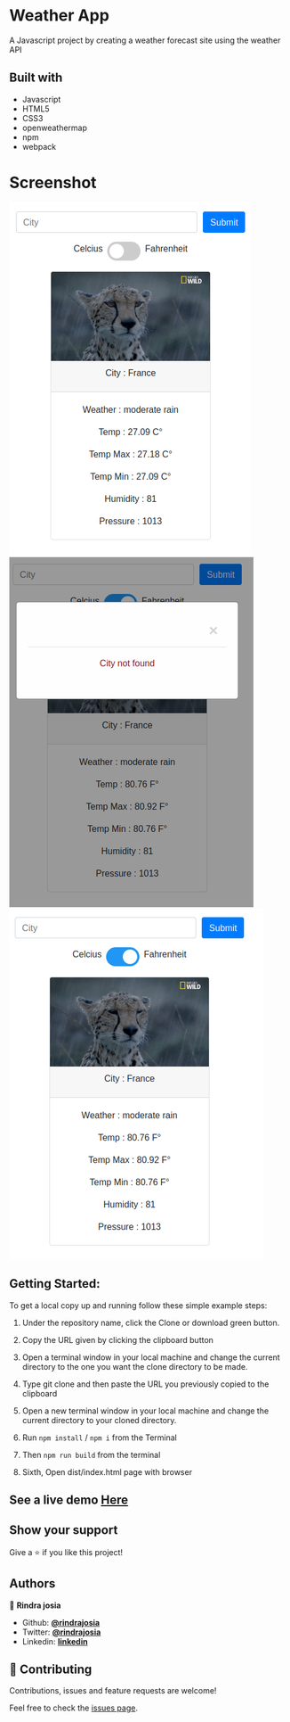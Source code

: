 # Weather App
A Javascript project by creating a weather forecast site using the weather API

## Built with

  * Javascript
  * HTML5
  * CSS3
  * openweathermap
  * npm
  * webpack

# Screenshot

![screenshot](./docx/cel.png)
![screenshot](./docx/error.png)
![screenshot](./docx/far.png)

## Getting Started:

To get a local copy up and running follow these simple example steps:

1. Under the repository name, click the Clone or download green button.

2. Copy the URL given by clicking the clipboard button

3. Open a terminal window in your local machine and change the current directory to the one you
   want the clone directory to be made.

4. Type  git clone and then paste the URL you previously copied to the clipboard

5. Open a new terminal window in your local machine and change the current directory to your
   cloned directory.

6. Run `npm install` / `npm i` from the Terminal

8. Then `npm run build` from the terminal

9. Sixth, Open dist/index.html page with browser


## See a live demo [Here](https://silly-hoover-313a7e.netlify.app/)

## Show your support
Give a ⭐️ if you like this project!

## Authors


👤 **Rindra josia**

* Github: **[@rindrajosia](https://github.com/rindrajosia)**
* Twitter: **[@rindrajosia](https://twitter.com/josia_rindra)**
* Linkedin: **[linkedin](https://www.linkedin.com/in/rindra-josia-99b2111a2/)**


## 🤝 Contributing

Contributions, issues and feature requests are welcome!

Feel free to check the [issues page](https://github.com/rindrajosia/openweather/issues).
